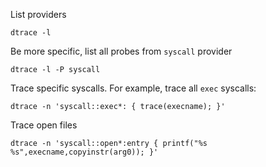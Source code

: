 List providers

```
dtrace -l
```

Be more specific, list all probes from `syscall` provider
```
dtrace -l -P syscall
```

Trace specific syscalls. For example, trace all `exec` syscalls:
```
dtrace -n 'syscall::exec*: { trace(execname); }'
```

Trace open files

```
dtrace -n 'syscall::open*:entry { printf("%s %s",execname,copyinstr(arg0)); }'
```

